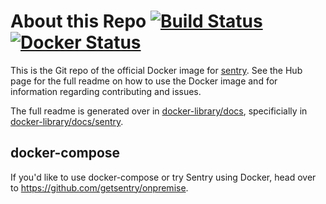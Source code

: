 # About this Repo [![Build Status][build-status-image]][build-status-url] [![Docker Status][docker-status-image]][docker-status-url]

This is the Git repo of the official Docker image for [sentry](https://registry.hub.docker.com/_/sentry/). See the
Hub page for the full readme on how to use the Docker image and for information
regarding contributing and issues.

The full readme is generated over in [docker-library/docs](https://github.com/docker-library/docs),
specificially in [docker-library/docs/sentry](https://github.com/docker-library/docs/tree/master/sentry).

## docker-compose

If you'd like to use docker-compose or try Sentry using Docker, head over to https://github.com/getsentry/onpremise.

[build-status-image]: https://img.shields.io/travis/getsentry/docker-sentry.svg
[build-status-url]: https://travis-ci.org/getsentry/docker-sentry
[docker-status-image]: https://img.shields.io/docker/cloud/build/getsentry/sentry.svg
[docker-status-url]: https://hub.docker.com/r/getsentry/sentry/builds

